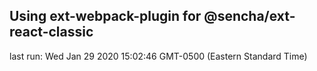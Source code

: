 ## Using ext-webpack-plugin for @sencha/ext-react-classic

last run: Wed Jan 29 2020 15:02:46 GMT-0500 (Eastern Standard Time)
